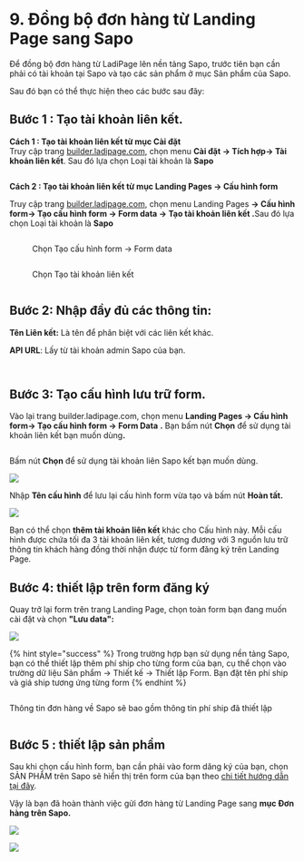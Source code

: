 # 9. Đồng bộ đơn hàng từ Landing Page sang Sapo

Để đồng bộ đơn hàng từ LadiPage lên nền tảng Sapo, trước tiên bạn cần phải có tài khoản tại Sapo và tạo các sản phẩm ở mục Sản phẩm của Sapo.

Sau đó bạn có thể thực hiện theo các bước sau đây:

## **Bước 1 : Tạo tài khoản liên kết.**

**Cách 1 : Tạo tài khoản liên kết từ mục Cài đặt** \
Truy cập trang [builder.ladipage.com](http://builder.ladipage.com/), chọn menu **Cài đặt -> Tích hợp-> Tài khoản liên kết**. Sau đó lựa chọn Loại tài khoản là **Sapo**

<figure><img src="../.gitbook/assets/image (1331).png" alt=""><figcaption></figcaption></figure>

**Cách 2 : Tạo tài khoản liên kết từ mục Landing Pages -> Cấu hình form**

Truy cập trang [builder.ladipage.com](http://builder.ladipage.com/), chọn menu Landing Pages **-> Cấu hình form-> Tạo cấu hình form -> Form data -> Tạo tài khoản liên kết .**&#x53;au đó lựa chọn Loại tài khoản là **Sapo**

<figure><img src="../.gitbook/assets/image (1297).png" alt=""><figcaption><p>Chọn Tạo cấu hình form -> Form data </p></figcaption></figure>

<figure><img src="../.gitbook/assets/image (1298).png" alt=""><figcaption><p>Chọn Tạo tài khoản liên kết</p></figcaption></figure>

<figure><img src="../.gitbook/assets/image (1333).png" alt=""><figcaption></figcaption></figure>

## **Bước 2:** Nhập đầy đủ các thông tin:

**Tên Liên kết:** Là tên để phân biệt với các liên kết khác.&#x20;

**API URL**: Lấy từ tài khoản admin Sapo của bạn.

<figure><img src="../.gitbook/assets/image (1334).png" alt=""><figcaption></figcaption></figure>

<figure><img src="../.gitbook/assets/sapo2.png" alt=""><figcaption></figcaption></figure>

## Bước 3: **Tạo** cấu hình lưu trữ form.

Vào lại trang builder.ladipage.com, chọn menu **Landing Pages -> Cấu hình form-> Tạo cấu hình form -> Form Data** **.** Bạn bấm nút **Chọn** để sử dụng tài khoản liên kết bạn muốn dùn&#x67;**.**

<figure><img src="../.gitbook/assets/image (1300).png" alt=""><figcaption></figcaption></figure>

Bấm nút **Chọn** để sử dụng tài khoản liên Sapo kết bạn muốn dùng.&#x20;

![](<../.gitbook/assets/image (1085).png>)

Nhập **Tên cấu hình** để lưu lại cấu hình form vừa tạo và bấm nút **Hoàn tất.**

![](<../.gitbook/assets/image (1117).png>)

Bạn có thể chọn **thêm tài khoản liên kết** khác cho Cấu hình này. Mỗi cấu hình được chứa tối đa 3 tài khoản liên kết, tương đương với 3 nguồn lưu trữ thông tin khách hàng đồng thời nhận được từ form đăng ký trên Landing Page.

## **Bước 4: thiết lập trên form đăng ký**&#x20;

Quay trở lại form trên trang Landing Page, chọn toàn form bạn đang muốn cài đặt và chọn **"Lưu data":**

![](<../.gitbook/assets/image (279).png>)

{% hint style="success" %}
Trong trường hợp bạn sử dụng nền tảng Sapo, bạn có thể thiết lập thêm phí ship cho từng form của bạn, cụ thể chọn vào trường dữ liệu Sản phẩm -> Thiết kế -> Thiết lập Form. Bạn đặt tên phí ship và giá ship tương ứng từng form&#x20;
{% endhint %}

<figure><img src="../.gitbook/assets/image (1410).png" alt=""><figcaption></figcaption></figure>

Thông tin đơn hàng về Sapo sẽ bao gồm thông tin phí ship đã thiết lập&#x20;

<figure><img src="../.gitbook/assets/image (1411).png" alt=""><figcaption></figcaption></figure>

## **Bước 5 : thiết lập sản phẩm**

&#x20;Sau khi chọn cấu hình form, bạn cần phải vào form dăng ký của bạn, chọn SẢN PHẨM trên Sapo sẽ hiển thị trên form của bạn theo [chi tiết hướng dẫn tại đây](https://help.ladipage.vn/dong-bo-don-hang-sang-cac-nen-tang-website-thuong-mai-dien-tu-va-phan-mem-quan-ly-ban-hang/tao-form-dang-ky-lien-ket-voi-cac-website-thuong-mai-dien-tu-phan-mem-quan-ly-ban-hang).

Vậy là bạn đã hoàn thành việc gửi đơn hàng từ Landing Page sang **mục Đơn hàng trên Sapo.**

![](<../.gitbook/assets/image (1062).png>)

![](<../.gitbook/assets/image (183).png>)
